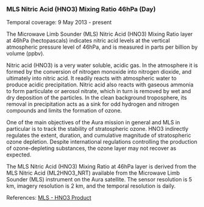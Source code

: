 ### MLS Nitric Acid (HNO3) Mixing Ratio 46hPa (Day)
Temporal coverage: 9 May 2013 - present

The Microwave Limb Sounder (MLS) Nitric Acid (HNO3) Mixing Ratio layer at 46hPa (hectopascals) indicates nitric acid levels at the vertical atmospheric pressure level of 46hPa, and is measured in parts per billion by volume (ppbv).

Nitric acid (HNO3) is a very water soluble, acidic gas. In the atmosphere it is formed by the conversion of nitrogen monoxide into nitrogen dioxide, and ultimately into nitric acid. It readily reacts with atmospheric water to produce acidic precipitation. Nitric acid also reacts with gaseous ammonia to form particulate or aerosol nitrate, which in turn is removed by wet and dry deposition of the particles. In the clean background troposphere, its removal in precipitation acts as a sink for odd hydrogen and nitrogen compounds and limits the formation of ozone.

One of the main objectives of the Aura mission in general and MLS in particular is to track the stability of stratospheric ozone. HNO3 indirectly regulates the extent, duration, and cumulative magnitude of stratospheric ozone depletion. Despite international regulations controlling the production of ozone-depleting substances, the ozone layer may not recover as expected.

The MLS Nitric Acid (HNO3) Mixing Ratio at 46hPa layer is derived from the MLS Nitric Acid  (ML2HNO3_NRT) available from the Microwave Limb Sounder (MLS) instrument on the Aura satellite. The sensor resolution is 5 km, imagery resolution is 2 km, and the temporal resolution is daily.

References: [MLS - HNO3 Product](http://mls.jpl.nasa.gov/products/hno3_product.php)
